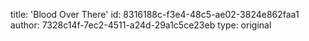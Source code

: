 title: 'Blood Over There'
id: 8316188c-f3e4-48c5-ae02-3824e862faa1
author: 7328c14f-7ec2-4511-a24d-29a1c5ce23eb
type: original
